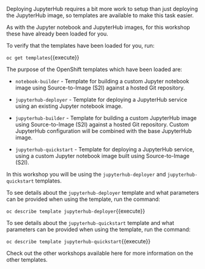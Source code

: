 Deploying JupyterHub requires a bit more work to setup than just deploying the JupyterHub image, so templates are available to make this task easier.

As with the Jupyter notebook and JupyterHub images, for this workshop these have already been loaded for you.

To verify that the templates have been loaded for you, run:

``oc get templates``{{execute}}

The purpose of the OpenShift templates which have been loaded are:

* `notebook-builder` - Template for building a custom Jupyter notebook image using Source-to-Image (S2I) against a hosted Git repository.

* `jupyterhub-deployer` - Template for deploying a JupyterHub service using an existing Jupyter notebook image.

* `jupyterhub-builder` - Template for building a custom JupyterHub image using Source-to-Image (S2I) against a hosted Git repository. Custom JupyterHub configuration will be combined with the base JupyterHub image.

* `jupyterhub-quickstart` - Template for deploying a JupyterHub service, using a custom Jupyter notebook image built using Source-to-Image (S2I).

In this workshop you will be using the `jupyterhub-deployer` and `jupyterhub-quickstart` templates.

To see details about the `jupyterhub-deployer` template and what parameters can be provided when using the template, run the command:

``oc describe template jupyterhub-deployer``{{execute}}

To see details about the `jupyterhub-quickstart` template and what parameters can be provided when using the template, run the command:

``oc describe template jupyterhub-quickstart``{{execute}}

Check out the other workshops available here for more information on the other templates.
